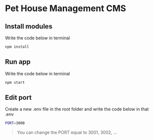 # Pet House Management CMS

## Install modules

Write the code below in terminal

```bash
npm install
```

## Run app

Write the code below in terminal

```bash
npm start
```

## Edit port

Create a new .env file in the root folder and write the code below in that .env

```bash
PORT=3000
```

> You can change the PORT equal to 3001, 3002, ...
